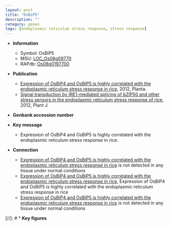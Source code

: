 ```yaml
---
layout: post
title: "OsBiP5"
description: ""
category: genes
tags: [endoplasmic reticulum stress response, stress response]
---
```


* **Information**  
    + Symbol: OsBiP5  
    + MSU: [LOC_Os08g09770](http://rice.plantbiology.msu.edu/cgi-bin/ORF_infopage.cgi?orf=LOC_Os08g09770)  
    + RAPdb: [Os08g0197700](http://rapdb.dna.affrc.go.jp/viewer/gbrowse_details/irgsp1?name=Os08g0197700)  

* **Publication**  
    + [Expression of OsBiP4 and OsBiP5 is highly correlated with the endoplasmic reticulum stress response in rice](http://www.ncbi.nlm.nih.gov/pubmed?term=Expression+of+OsBiP4+and+OsBiP5+is+highly+correlated+with+the+endoplasmic+reticulum+stress+response+in+rice%5BTitle%5D), 2012, Planta.
    + [Signal transduction by IRE1-mediated splicing of bZIP50 and other stress sensors in the endoplasmic reticulum stress response of rice](http://www.ncbi.nlm.nih.gov/pubmed?term=Signal+transduction+by+IRE1-mediated+splicing+of+bZIP50+and+other+stress+sensors+in+the+endoplasmic+reticulum+stress+response+of+rice%5BTitle%5D), 2012, Plant J.

* **Genbank accession number**  

* **Key message**  
    + Expression of OsBiP4 and OsBiP5 is highly correlated with the endoplasmic reticulum stress response in rice.

* **Connection**  
    + [Expression of OsBiP4 and OsBiP5 is highly correlated with the endoplasmic reticulum stress response in rice](OsBiP4&5) is not detected in any tissue under normal conditions
    + [Expression of OsBiP4 and OsBiP5 is highly correlated with the endoplasmic reticulum stress response in rice](http://www.ncbi.nlm.nih.gov/pubmed?term=Expression+of+OsBiP4+and+OsBiP5+is+highly+correlated+with+the+endoplasmic+reticulum+stress+response+in+rice%5BTitle%5D), Expression of OsBiP4 and OsBiP5 is highly correlated with the endoplasmic reticulum stress response in rice
    + [Expression of OsBiP4 and OsBiP5 is highly correlated with the endoplasmic reticulum stress response in rice](OsBiP4&5) is not detected in any tissue under normal conditions

[//]: # * **Key figures**  


